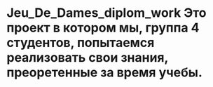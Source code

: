 # Jeu_De_Dames_diplom_work Это проект в котором мы, группа 4 студентов, попытаемся реализовать свои знания, преоретенные за время учебы.
